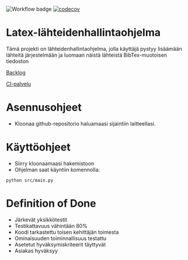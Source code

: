 ![Workflow badge](https://github.com/LassiEH/TJTA-miniprojekti/workflows/CI/badge.svg) [![codecov](https://codecov.io/gh/LassiEH/TJTA-miniprojekti/graph/badge.svg?token=HNUGVO7OBZ)](https://codecov.io/gh/LassiEH/TJTA-miniprojekti)
# Latex-lähteidenhallintaohjelma

Tämä projekti on lähteidenhallintaohjelma, jolla käyttäjä pystyy lisäämään lähteitä järjestelmään ja luomaan näistä lähteistä BibTex-muotoisen tiedoston

[Backlog](https://docs.google.com/spreadsheets/d/1ZqoGZ5sTRbRQzgd5EEx1LjCS2qIPFBNyBnGplteZyd4/edit?usp=sharing)

[CI-palvelu](https://app.codecov.io/gh/LassiEH/TJTA-miniprojekti)

# Asennusohjeet
* Kloonaa github-repositorio haluamaasi sijaintiin laitteellasi.

# Käyttöohjeet
* Siirry kloonaamaasi hakemistoon
* Ohjelman saat käyntiin komennolla:
```
python src/main.py
```



# Definition of Done
* Järkevät yksikkötestit
* Testikattavuus vähintään 80%
* Koodi tarkastettu toisen kehittäjän toimesta
* Ominaisuuden toiminnallisuus testattu
* Asetetut hyväksymiskriteerit täyttyvät
* Asiakas hyväksyy
